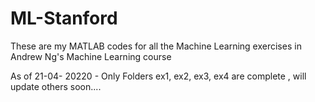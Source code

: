 # ML-Stanford
These are my MATLAB codes for all the Machine Learning exercises in Andrew Ng's Machine Learning course

As of 21-04- 20220 - Only Folders ex1, ex2, ex3, ex4 are complete , will update others soon....
